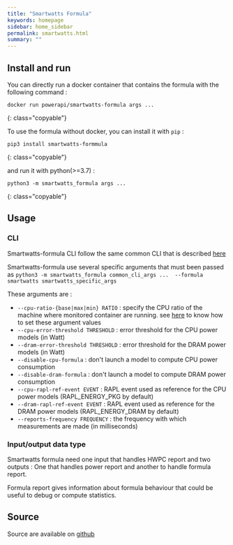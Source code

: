 ```yaml
---
title: "Smartwatts Formula"
keywords: homepage
sidebar: home_sidebar 
permalink: smartwatts.html
summary: ""
---
```


## Install and run

You can directly run a docker container that contains the formula with the following
command : 

	docker run powerapi/smartwatts-formula args ...
{: class="copyable"}

To use the formula without docker, you can install it with `pip` :

	pip3 install smartwatts-formmula 
{: class="copyable"}

and run it with python(>=3.7) : 

	python3 -m smartwatts_formula args ...
{: class="copyable"}

## Usage

### CLI

Smartwatts-formula CLI follow the same common CLI that is described [here](/formula_cli.html)

Smartwatts-formula use several specific arguments that must been passed as `python3 -m smartwatts_formula common_cli_args ...  --formula smartwatts smartwatts_specific_args`

These arguments are : 

- `--cpu-ratio-{base|max|min} RATIO` : specify the CPU ratio of the machine where monitored container are running. see [here](howto_monitor_docker/deploy_formula.html#cpu-ratio) to know how to set these argument values
- `--cpu-error-threshold THRESHOLD` : error threshold for the CPU power models (in Watt)
- `--dram-error-threshold THRESHOLD` : error threshold for the DRAM power models (in Watt)
- `--disable-cpu-formula` : don't launch a model to compute CPU power consumption
- `--disable-dram-formula` : don't launch a model to compute DRAM power consumption
- `--cpu-rapl-ref-event EVENT` : RAPL event used as reference for the CPU power models (RAPL_ENERGY_PKG by default)
- `--dram-rapl-ref-event EVENT` : RAPL event used as reference for the DRAM power models (RAPL_ENERGY_DRAM by default)
- `--reports-frequency FREQUENCY` : the frequency with which measurements are made (in milliseconds)

### Input/output data type

Smartwatts formula need one input that handles HWPC report and two outputs : One
that handles power report and another to handle formula report.

Formula report gives information about formula behaviour that could be useful to
debug or compute statistics.

## Source

Source are available on [github](https://github.com/powerapi-ng/smartwatts-formula)
